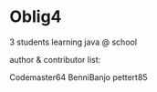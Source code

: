 # Oblig4
3 students learning java @ school

author & contributor list:

Codemaster64
BenniBanjo
pettert85

